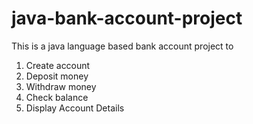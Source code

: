 # java-bank-account-project

This is a java language based bank account project to 

1. Create account
2. Deposit money
3. Withdraw money
4. Check balance
5. Display Account Details